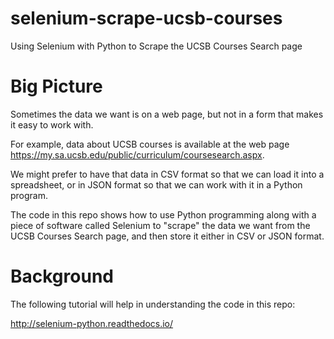 # selenium-scrape-ucsb-courses

Using Selenium with Python to Scrape the UCSB Courses Search page

# Big Picture

Sometimes the data we want is on a web page, but not in a form that
makes it easy to work with.

For example, data about UCSB courses is available at the web page
<https://my.sa.ucsb.edu/public/curriculum/coursesearch.aspx>.

We might prefer to have that data in CSV format so that we can load it
into a spreadsheet, or in JSON format so that we can work with it in a
Python program.

The code in this repo shows how to use Python programming along
with a piece of software called
Selenium to "scrape" the data we want from the UCSB Courses Search page,
and then store it either in CSV or JSON format.

# Background

The following tutorial will help in understanding the code in this repo:

<http://selenium-python.readthedocs.io/>

